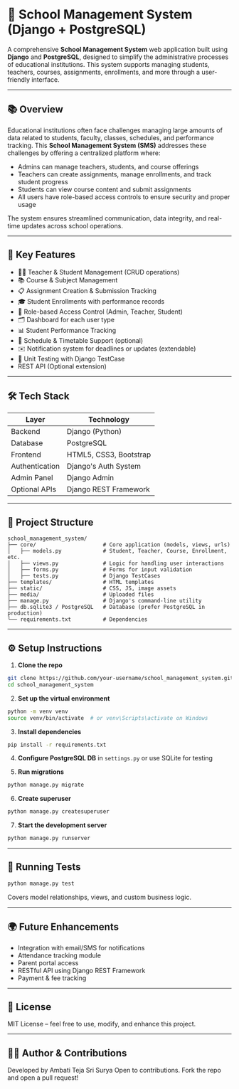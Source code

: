 # 🏫 School Management System (Django + PostgreSQL)

A comprehensive **School Management System** web application built using **Django** and **PostgreSQL**, designed to simplify the administrative processes of educational institutions. This system supports managing students, teachers, courses, assignments, enrollments, and more through a user-friendly interface.

---

## 📚 Overview

Educational institutions often face challenges managing large amounts of data related to students, faculty, classes, schedules, and performance tracking. This **School Management System (SMS)** addresses these challenges by offering a centralized platform where:

- Admins can manage teachers, students, and course offerings
- Teachers can create assignments, manage enrollments, and track student progress
- Students can view course content and submit assignments
- All users have role-based access controls to ensure security and proper usage

The system ensures streamlined communication, data integrity, and real-time updates across school operations.

---

## 🎯 Key Features

- 👨‍🏫 Teacher & Student Management (CRUD operations)
- 📚 Course & Subject Management
- 📋 Assignment Creation & Submission Tracking
- 🎓 Student Enrollments with performance records
- 🔐 Role-based Access Control (Admin, Teacher, Student)
- 🗂️ Dashboard for each user type
- 📊 Student Performance Tracking
- 📅 Schedule & Timetable Support (optional)
- ✉️ Notification system for deadlines or updates (extendable)
- 🧪 Unit Testing with Django TestCase
- REST API (Optional extension)

---

## 🛠️ Tech Stack

| Layer         | Technology          |
|--------------|---------------------|
| Backend       | Django (Python)     |
| Database      | PostgreSQL          |
| Frontend      | HTML5, CSS3, Bootstrap |
| Authentication| Django's Auth System |
| Admin Panel   | Django Admin        |
| Optional APIs | Django REST Framework |

---

## 📁 Project Structure

```
school_management_system/
├── core/                     # Core application (models, views, urls)
│   ├── models.py             # Student, Teacher, Course, Enrollment, etc.
│   ├── views.py              # Logic for handling user interactions
│   ├── forms.py              # Forms for input validation
│   ├── tests.py              # Django TestCases
├── templates/                # HTML templates
├── static/                   # CSS, JS, image assets
├── media/                    # Uploaded files
├── manage.py                 # Django's command-line utility
├── db.sqlite3 / PostgreSQL   # Database (prefer PostgreSQL in production)
└── requirements.txt          # Dependencies
```

---

## ⚙️ Setup Instructions

1. **Clone the repo**

```bash
git clone https://github.com/your-username/school_management_system.git
cd school_management_system
```

2. **Set up the virtual environment**

```bash
python -m venv venv
source venv/bin/activate  # or venv\Scripts\activate on Windows
```

3. **Install dependencies**

```bash
pip install -r requirements.txt
```

4. **Configure PostgreSQL DB** in `settings.py` or use SQLite for testing

5. **Run migrations**

```bash
python manage.py migrate
```

6. **Create superuser**

```bash
python manage.py createsuperuser
```

7. **Start the development server**

```bash
python manage.py runserver
```

---

## 🧪 Running Tests

```bash
python manage.py test
```

Covers model relationships, views, and custom business logic.

---

## 🌍 Future Enhancements

- Integration with email/SMS for notifications
- Attendance tracking module
- Parent portal access
- RESTful API using Django REST Framework
- Payment & fee tracking

---

## 📄 License

MIT License – feel free to use, modify, and enhance this project.

---

## 👨‍💻 Author & Contributions

Developed by Ambati Teja Sri Surya 
Open to contributions. Fork the repo and open a pull request!
